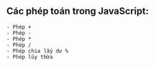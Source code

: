 ## Các phép toán trong JavaScript:

    - Phép +
    - Phép -
    - Phép *
    - Phép /
    - Phép chia lấy dư %
    - Phép lũy thừa
